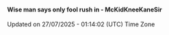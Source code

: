#### Wise man says only fool rush in - McKidKneeKaneSir
Updated on 27/07/2025 - 01:14:02 (UTC) Time Zone
